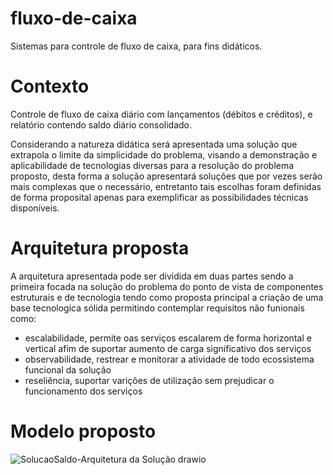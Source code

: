 # fluxo-de-caixa
Sistemas para controle de fluxo de caixa, para fins didáticos.

# Contexto
Controle de fluxo de caixa diário com lançamentos (débitos e créditos), e relatório contendo saldo diário consolidado.

Considerando a natureza didática será apresentada uma solução que extrapola o limite da simplicidade do problema, visando a demonstração e aplicabilidade de tecnologias diversas para a resolução do problema proposto, desta forma a solução apresentará soluções que por vezes serão mais complexas que o necessário, entretanto tais escolhas foram definidas de forma proposital apenas para exemplificar as possibilidades técnicas disponíveis.

# Arquitetura proposta
A arquitetura apresentada pode ser dividida em duas partes sendo a primeira focada na solução do problema do ponto de vista de componentes estruturais e de tecnologia tendo como proposta principal a criação de uma base tecnologica sólida permitindo contemplar requisitos não funionais como: 
- escalabilidade, permite oas serviços escalarem de forma horizontal e vertical afim de suportar aumento de carga significativo dos serviços 
- observabilidade, restrear e monitorar a atividade de todo ecossistema funcional da solução
- reseliência, suportar varições de utilização sem prejudicar o funcionamento dos serviços

# Modelo proposto

![SolucaoSaldo-Arquitetura da Solução drawio](https://user-images.githubusercontent.com/46346047/164729009-19a7a1bc-772e-461f-ab30-ed6a2b5d55e7.png)
